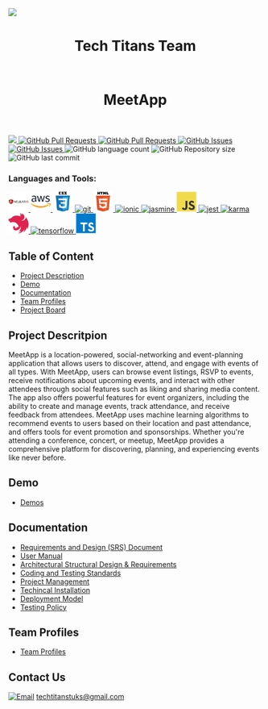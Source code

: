 ![](https://digiday.com/wp-content/uploads/sites/3/2015/06/DonkeyKong-banner2.gif?w=1030&h=440&crop=1)


<p><h1 align='center'>Tech Titans Team<br><br></h1>
<h1 align='center'>MeetApp<br><br></h1>
</p>

<div align="left">
  <a href="https://github.com/COS301-SE-2023/MeetApp/actions/workflows/cd-development.yml">
  <img src="https://github.com/COS301-SE-2023/MeetApp/actions/workflows/cd-development.yml/badge.svg">
</a>
<a href= "(https://github.com/COS301-SE-2023/MeetApp/actions/workflows/ci-development.yaml">
  <img alt="GitHub Pull Requests" src="https://github.com/COS301-SE-2023/MeetApp/actions/workflows/ci-development.yaml/badge.svg">
</a>
<a href= "https://github.com/COS301-SE-2023/MeetApp/pulls">
  <img alt="GitHub Pull Requests" src="https://img.shields.io/github/issues-pr/COS301-SE-2023/MeetApp?style=plastic">
</a>
<a href = "https://github.com/COS301-SE-2023/MeetApp/issues">
  <img alt="GitHub Issues" src="https://img.shields.io/github/issues/COS301-SE-2023/MeetApp?style=plastic">
</a>
<a href = "https://github.com/orgs/COS301-SE-2023/projects/27/views/1">
  <img alt="GitHub Issues" src="https://img.shields.io/badge/Project%20Board-1-blue">
</a>
<img alt="GitHub language count" src="https://img.shields.io/github/languages/count/COS301-SE-2023/MeetApp?style=plastic">
<img alt="GitHub Repository size" src="https://img.shields.io/github/repo-size/COS301-SE-2023/MeetApp?style=plastic">
<img alt="GitHub last commit" src="https://img.shields.io/github/last-commit/COS301-SE-2023/MeetApp?color=orange&style=plastic">

</div>

<div align='left'>
<h3 align="left">Languages and Tools:</h3>
<p > <a href="https://angular.io" target="_blank" rel="noreferrer"> <img src="https://raw.githubusercontent.com/devicons/devicon/master/icons/angularjs/angularjs-original-wordmark.svg" alt="angularjs" width="40" height="40"/> </a> <a href="https://aws.amazon.com" target="_blank" rel="noreferrer"> <img src="https://raw.githubusercontent.com/devicons/devicon/master/icons/amazonwebservices/amazonwebservices-original-wordmark.svg" alt="aws" width="40" height="40"/> </a>  <a href="https://www.w3schools.com/css/" target="_blank" rel="noreferrer"> <img src="https://raw.githubusercontent.com/devicons/devicon/master/icons/css3/css3-original-wordmark.svg" alt="css3" width="40" height="40"/> </a>   <a href="https://git-scm.com/" target="_blank" rel="noreferrer"> <img src="https://www.vectorlogo.zone/logos/git-scm/git-scm-icon.svg" alt="git" width="40" height="40"/> </a> <a href="https://www.w3.org/html/" target="_blank" rel="noreferrer"> <img src="https://raw.githubusercontent.com/devicons/devicon/master/icons/html5/html5-original-wordmark.svg" alt="html5" width="40" height="40"/> </a> <a href="https://ionicframework.com" target="_blank" rel="noreferrer"> <img src="https://upload.wikimedia.org/wikipedia/commons/d/d1/Ionic_Logo.svg" alt="ionic" width="40" height="40"/> </a> <a href="https://jasmine.github.io/" target="_blank" rel="noreferrer"> <img src="https://www.vectorlogo.zone/logos/jasmine/jasmine-icon.svg" alt="jasmine" width="40" height="40"/> </a> <a href="https://developer.mozilla.org/en-US/docs/Web/JavaScript" target="_blank" rel="noreferrer"> <img src="https://raw.githubusercontent.com/devicons/devicon/master/icons/javascript/javascript-original.svg" alt="javascript" width="40" height="40"/> </a> <a href="https://jestjs.io" target="_blank" rel="noreferrer"> <img src="https://www.vectorlogo.zone/logos/jestjsio/jestjsio-icon.svg" alt="jest" width="40" height="40"/> </a> <a href="https://karma-runner.github.io/latest/index.html" target="_blank" rel="noreferrer"> <img src="https://raw.githubusercontent.com/detain/svg-logos/780f25886640cef088af994181646db2f6b1a3f8/svg/karma.svg" alt="karma" width="40" height="40"/> </a>   <a href="https://nestjs.com/" target="_blank" rel="noreferrer"> <img src="https://raw.githubusercontent.com/devicons/devicon/master/icons/nestjs/nestjs-plain.svg" alt="nestjs" width="40" height="40"/> </a> <a href="https://www.tensorflow.org" target="_blank" rel="noreferrer"> <img src="https://www.vectorlogo.zone/logos/tensorflow/tensorflow-icon.svg" alt="tensorflow" width="40" height="40"/> </a> <a href="https://www.typescriptlang.org/" target="_blank" rel="noreferrer"> <img src="https://raw.githubusercontent.com/devicons/devicon/master/icons/typescript/typescript-original.svg" alt="typescript" width="40" height="40"/> </a> </p></div>

## Table of Content
* [Project Description](#project-descritpion)
* [Demo](#demo)
* [Documentation](#documentation)
* [Team Profiles](#team-profiles)
* [Project Board](https://github.com/orgs/COS301-SE-2023/projects/27/views/1)


## Project Descritpion 
MeetApp is a location-powered, social-networking and event-planning application that allows users to discover, attend, and engage with events of all types. With MeetApp, users can browse event listings, RSVP to events, receive notifications about upcoming events, and interact with other attendees through social features such as liking and sharing media content. The app also offers powerful features for event organizers, including the ability to create and manage events, track attendance, and receive feedback from attendees. MeetApp uses machine learning algorithms to recommend events to users based on their location and past attendance, and offers tools for event promotion and sponsorships. Whether you're attending a conference, concert, or meetup, MeetApp provides a comprehensive platform for discovering, planning, and experiencing events like never before.
## Demo
* [Demos](https://drive.google.com/drive/folders/1UcXDjLD0gRBMTX8XZ9-_GkSugmR4CnEU?usp=sharing)

## Documentation

* [Requirements and Design (SRS) Document](https://docs.google.com/document/d/1EHkrakkAeITL3uzxEYB2qK57-l74RdiUYAZXCMUeUTg/edit?usp=sharing)
* [User Manual](UserManual.md)
* [Architectural Structural Design & Requirements](https://drive.google.com/drive/folders/1HtlHt38AoDzFUmQpi_i_lWsPaaEMfXUJ?usp=sharing)
* [Coding and Testing Standards](https://docs.google.com/document/d/1ZUdV4XrxWqKKbb852i9F_gth-JWqUqO0vA69SMZdbGM/edit?usp=sharing)
* [Project Management](https://docs.google.com/document/d/1b-TxLGFcvEZIVab6uQByYlGtid-efm80gMe4njbe4I4/edit?usp=sharing)
* [Techincal Installation](https://docs.google.com/document/d/1wIVKe186YWrC5ZPuYzKM9IK702IN-GFei8rRtxlBErg/edit?usp=sharing)
* [Deployment Model](https://docs.google.com/document/d/1TuIg6rTReczlcEckygwnaLFZIxG6CO8mCOICHHEF9pM/edit?usp=sharing)
* [Testing Policy](https://docs.google.com/document/d/1qoezdXvaon8oi9j7JwrGgByqfV4T352UjpdHbEzUyaQ/edit?usp=sharing)

## Team Profiles
* [Team Profiles](https://github.com/COS301-SE-2023/MeetApp/wiki/Team-Profiles)

## Contact Us

[![Email](https://img.shields.io/badge/Gmail-D14836?style=for-the-badge&logo=gmail&logoColor=white)](#)  techtitanstuks@gmail.com


